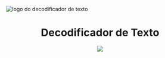 ![logo do decodificador de texto](https://github.com/user-attachments/assets/c134a715-823e-4eac-b7c7-8618c644d408)
<h1 align="center"> Decodificador de Texto </h1>
<p align="center">
<img src="https://img.shields.io/badge/Status-Finalizado-blue" src="https://img.shields.io/badge/Data%20da%20%C3%BAltima%20vers%C3%A3o%20do%20projeto-Agosto-green">
</p>
